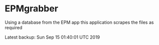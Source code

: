 # EPMgrabber
Using a database from the EPM app this application scrapes the files as required


Latest backup: Sun Sep 15 01:40:01 UTC 2019
